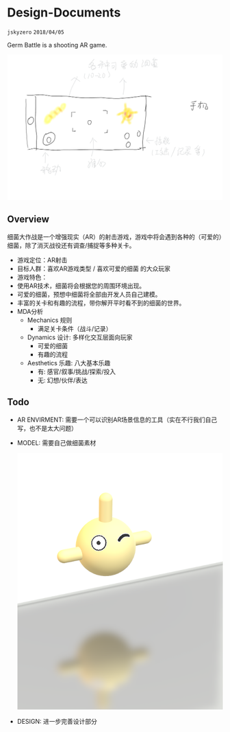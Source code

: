 # Design-Documents
`jskyzero` `2018/04/05`

Germ Battle is a shooting AR game.

![](assets/img/UI.png)

## Overview

细菌大作战是一个增强现实（AR）的射击游戏，游戏中将会遇到各种的（可爱的）细菌，除了消灭战役还有调查/捕捉等多种关卡。

+ 游戏定位：AR射击
+ 目标人群：喜欢AR游戏类型 / 喜欢可爱的细菌 的大众玩家
+  游戏特色：
  + 使用AR技术，细菌将会根据您的周围环境出现。
  + 可爱的细菌，预想中细菌将全部由开发人员自己建模。
  + 丰富的关卡和有趣的流程，带你解开平时看不到的细菌的世界。
+ MDA分析
  + Mechanics 规则
    + 满足关卡条件（战斗/记录）
  + Dynamics 设计: 多样化交互层面向玩家
    + 可爱的细菌
    + 有趣的流程
  + Aesthetics 乐趣: 八大基本乐趣
    + 有: 感官/叙事/挑战/探索/投入
    + 无: 幻想/伙伴/表达

## Todo

+ AR ENVIRMENT:  需要一个可以识别AR场景信息的工具（实在不行我们自己写，也不是太大问题）
+ MODEL: 需要自己做细菌素材

  ![](assets/img/sample_germ.png)

+ DESIGN: 进一步完善设计部分
